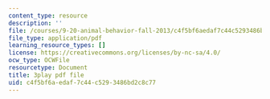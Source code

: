 ```yaml
---
content_type: resource
description: ''
file: /courses/9-20-animal-behavior-fall-2013/c4f5bf6aedaf7c44c5293486bd2c8c77_472234.pdf
file_type: application/pdf
learning_resource_types: []
license: https://creativecommons.org/licenses/by-nc-sa/4.0/
ocw_type: OCWFile
resourcetype: Document
title: 3play pdf file
uid: c4f5bf6a-edaf-7c44-c529-3486bd2c8c77
---
```

